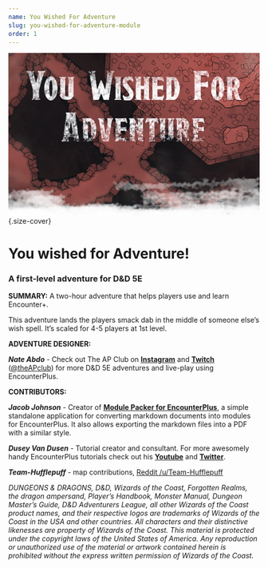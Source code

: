```yaml
---
name: You Wished For Adventure
slug: you-wished-for-adventure-module
order: 1
---
```


![cover](hero.png){.size-cover}

# You wished for Adventure!
### A first-level adventure for D&D 5E 

**SUMMARY:**
A two-hour adventure that helps players use and learn Encounter+.

This adventure lands the players smack dab in the middle of someone else’s wish spell. It’s scaled for 4-5 players at 1st level. 

**ADVENTURE DESIGNER:**

***Nate Abdo*** - Check out The AP Club on **[Instagram](https://www.instagram.com/theapclub)** and **[Twitch](https://www.twitch.tv/theapclub)** ([@theAPclub](https://linkin.bio/theapclub)) for more D&D 5E adventures and live-play using EncounterPlus.

**CONTRIBUTORS:**

***Jacob Johnson*** - Creator of **[Module Packer for EncounterPlus](https://github.com/encounterplus/module-packer)**, a simple standalone application for converting markdown documents into modules for EncounterPlus. It also allows exporting the markdown files into a PDF with a similar style.

***Dusey Van Dusen*** - Tutorial creator and consultant. For more awesomely handy EncounterPlus tutorials check out his **[Youtube](https://www.youtube.com/user/mdusey)** and **[Twitter](https://twitter.com/MikeVanDusen)**.  

***Team-Hufflepuff*** - map contributions, [Reddit /u/Team-Hufflepuff](https://www.reddit.com/user/Team-Hufflepuff)


*DUNGEONS & DRAGONS, D&D, Wizards of the Coast, Forgotten Realms, the dragon ampersand, Player’s Handbook, Monster Manual, Dungeon Master’s Guide, D&D Adventurers League, all other Wizards of the Coast product names, and their respective logos are trademarks of Wizards of the Coast in the USA and other countries. All characters and their distinctive likenesses are property of Wizards of the Coast. This material is protected under the copyright laws of the United States of America. Any reproduction or unauthorized use of the material or artwork contained herein is prohibited without the express written permission of Wizards of the Coast.*